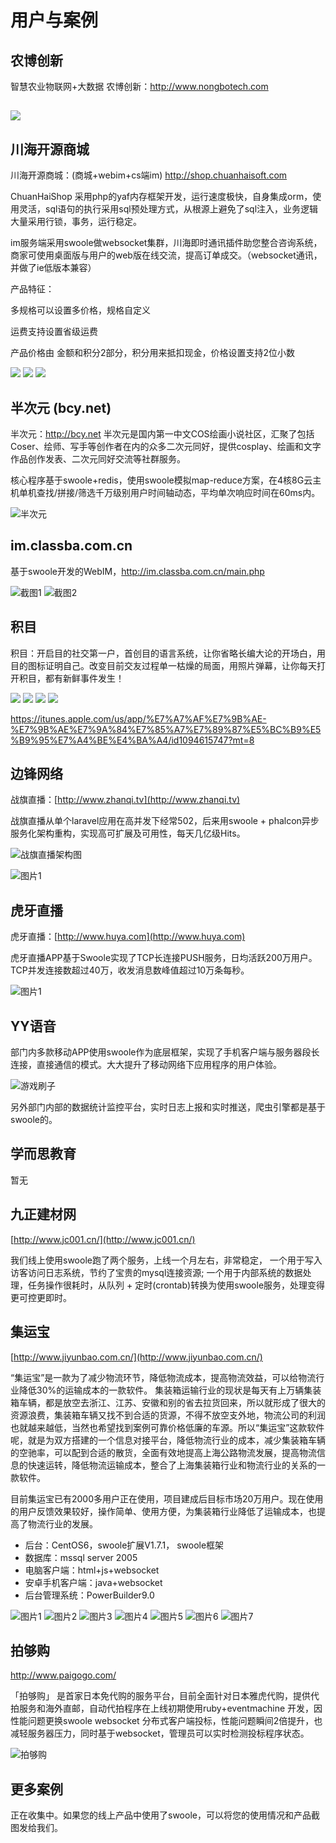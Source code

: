 # 用户与案例

农博创新
------
智慧农业物联网+大数据
农博创新：<http://www.nongbotech.com>

![](http://www.swoole.com/static/uploads//wiki/201709/19/151640612443.jpg)
------

川海开源商城
-----
川海开源商城：(商城+webim+cs端im) <http://shop.chuanhaisoft.com>

ChuanHaiShop 采用php的yaf内存框架开发，运行速度极快，自身集成orm，使用灵活，sql语句的执行采用sql预处理方式，从根源上避免了sql注入，业务逻辑大量采用行锁，事务，运行稳定。

im服务端采用swoole做websocket集群，川海即时通讯插件助您整合咨询系统，商家可使用桌面版与用户的web版在线交流，提高订单成交。（websocket通讯，并做了ie低版本兼容）

产品特征：

多规格可以设置多价格，规格自定义

运费支持设置省级运费

产品价格由 金额和积分2部分，积分用来抵扣现金，价格设置支持2位小数

![](http://www.swoole.com/static/uploads//wiki/201710/12/779060290888.png)
![](http://www.swoole.com/static/uploads//wiki/201710/12/779270695390.png)
![](http://www.swoole.com/static/uploads//wiki/201711/20/391130410650.jpg)

半次元 (bcy.net)  
------
半次元：<http://bcy.net>
半次元是国内第一中文COS绘画小说社区，汇聚了包括Coser、绘师、写手等创作者在内的众多二次元同好，提供cosplay、绘画和文字作品创作发表、二次元同好交流等社群服务。

核心程序基于swoole+redis，使用swoole模拟map-reduce方案，在4核8G云主机单机查找/拼接/筛选千万级别用户时间轴动态，平均单次响应时间在60ms内。

![半次元](https://wiki.swoole.com/static/uploads//wiki/201608/18/204860827822.jpg)

im.classba.com.cn
-----
基于swoole开发的WebIM，<http://im.classba.com.cn/main.php>

![截图1](http://www.swoole.com/static/uploads//wiki/201609/28/531100857223.jpg)
![截图2](http://wiki.swoole.com/static/uploads//wiki/201609/28/531710822812.png "截图2")

积目
-----
积目：开启目的社交第一户，首创目的语言系统，让你省略长编大论的开场白，用目的图标证明自己。改变目前交友过程单一枯燥的局面，用照片弹幕，让你每天打开积目，都有新鲜事件发生！

[![](http://ww1.sinaimg.cn/large/0060lm7Tgy1fdl7lqhysbj307i0dc77c.jpg)](http://ww1.sinaimg.cn/large/0060lm7Tgy1fdl7lqhysbj307i0dc77c.jpg)
[![](http://ww1.sinaimg.cn/large/0060lm7Tgy1fdl7lqhen3j307i0dcwhz.jpg)](http://ww1.sinaimg.cn/large/0060lm7Tgy1fdl7lqhen3j307i0dcwhz.jpg)
[![](http://ww2.sinaimg.cn/large/0060lm7Tgy1fdl7lqdz91j307i0dcjtk.jpg)](http://ww2.sinaimg.cn/large/0060lm7Tgy1fdl7lqdz91j307i0dcjtk.jpg)
[![](http://ww4.sinaimg.cn/large/0060lm7Tgy1fdl7lr3p3qj307i0dcwia.jpg)](http://ww4.sinaimg.cn/large/0060lm7Tgy1fdl7lr3p3qj307i0dcwia.jpg)

https://itunes.apple.com/us/app/%E7%A7%AF%E7%9B%AE-%E7%9B%AE%E7%9A%84%E7%85%A7%E7%89%87%E5%BC%B9%E5%B9%95%E7%A4%BE%E4%BA%A4/id1094615747?mt=8

边锋网络
----

战旗直播：[http://www.zhanqi.tv](http://www.zhanqi.tv)

战旗直播从单个laravel应用在高并发下经常502，后来用swoole + phalcon异步服务化架构重构，实现高可扩展及可用性，每天几亿级Hits。


![战旗直播架构图](http://wiki.swoole.com/static/image/zhanqi/1.png)


![图片1](http://wiki.swoole.com/static/image/zhanqi/2.jpg)

虎牙直播
----
虎牙直播：[http://www.huya.com](http://www.huya.com)

虎牙直播APP基于Swoole实现了TCP长连接PUSH服务，日均活跃200万用户。TCP并发连接数超过40万，收发消息数峰值超过10万条每秒。

![图片1](http://wiki.swoole.com/static/image/huya.jpg)

YY语音
----
部门内多款移动APP使用swoole作为底层框架，实现了手机客户端与服务器段长连接，直接通信的模式。大大提升了移动网络下应用程序的用户体验。

![游戏刷子](https://wiki.swoole.com/static/image/shuazi.png)

另外部门内部的数据统计监控平台，实时日志上报和实时推送，爬虫引擎都是基于swoole的。

学而思教育
----
暂无

九正建材网
-----
[http://www.jc001.cn/](http://www.jc001.cn/)  

我们线上使用swoole跑了两个服务，上线一个月左右，非常稳定，
一个用于写入访客访问日志系统，节约了宝贵的mysql连接资源;
一个用于内部系统的数据处理，任务操作很耗时，从队列 + 定时(crontab)转换为使用swoole服务，处理变得更可控更即时。

集运宝
-----
[http://www.jiyunbao.com.cn/](http://www.jiyunbao.com.cn/)

“集运宝”是一款为了减少物流环节，降低物流成本，提高物流效益，可以给物流行业降低30%的运输成本的一款软件。
集装箱运输行业的现状是每天有上万辆集装箱车辆，都是放空去浙江、江苏、安徽和别的省去拉货回来，所以就形成了很大的资源浪费，集装箱车辆又找不到合适的货源，不得不放空支外地，物流公司的利润也就越来越低，当然也希望找到案例可靠价格低廉的车源。所以“集运宝”这款软件呢，就是为双方搭建的一个信息对接平台，降低物流行业的成本，减少集装箱车辆的空驰率，可以配到合适的散货，全面有效地提高上海公路物流发展，提高物流信息的快速运转，降低物流运输成本，整合了上海集装箱行业和物流行业的关系的一款软件。

目前集运宝已有2000多用户正在使用，项目建成后目标市场20万用户。现在使用的用户反馈效果较好，操作简单、使用方便，为集装箱行业降低了运输成本，也提高了物流行业的发展。

* 后台：CentOS6，swoole扩展V1.7.1， swoole框架
* 数据库：mssql server 2005
* 电脑客户端：html+js+websocket
* 安卓手机客户端：java+websocket
* 后台管理系统：PowerBuilder9.0

![图片1](https://wiki.swoole.com/static/image/jiyunbao/1.png)
![图片2](https://wiki.swoole.com/static/image/jiyunbao/2.jpg)
![图片3](https://wiki.swoole.com/static/image/jiyunbao/3.jpg)
![图片4](https://wiki.swoole.com/static/image/jiyunbao/4.png)
![图片5](https://wiki.swoole.com/static/image/jiyunbao/5.png)
![图片6](https://wiki.swoole.com/static/image/jiyunbao/6.png)
![图片7](https://wiki.swoole.com/static/image/jiyunbao/7.png)

拍够购
------
<http://www.paigogo.com/>

「拍够购」 是首家日本免代购的服务平台，目前全面针对日本雅虎代购，提供代拍服务和海外直邮，自动代拍程序在上线初期使用ruby+eventmachine 开发，因性能问题更换swoole websocket 分布式客户端投标，性能问题瞬间2倍提升，也减轻服务器压力，同时基于websocket，管理员可以实时检测投标程序状态。

![拍够购](https://wiki.swoole.com/static/image/paigogo.jpg)

更多案例
-----
正在收集中。如果您的线上产品中使用了swoole，可以将您的使用情况和产品截图发给我们。


